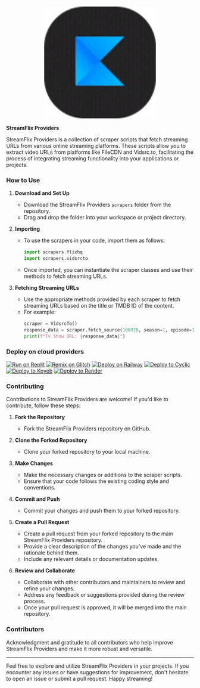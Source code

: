 <p align="center">
  <img src="/assets/logo.webp" alt="StreamFlix Providers" width="300"/>
</p>



**StreamFlix Providers**

StreamFlix Providers is a collection of scraper scripts that fetch streaming URLs from various online streaming platforms. These scripts allow you to extract video URLs from platforms like FileCDN and Vidsrc.to, facilitating the process of integrating streaming functionality into your applications or projects.

### How to Use

1. **Download and Set Up**
   - Download the StreamFlix Providers `scrapers` folder from the repository.
   - Drag and drop the folder into your workspace or project directory.

2. **Importing**
   - To use the scrapers in your code, import them as follows:
     ```python
     import scrapers.flixhq
     import scrapers.vidsrcto
     ```
   - Once imported, you can instantiate the scraper classes and use their methods to fetch streaming URLs.

3. **Fetching Streaming URLs**
   - Use the appropriate methods provided by each scraper to fetch streaming URLs based on the title or TMDB ID of the content.
   - For example:
     ```python
     scraper = VidsrcTo()
     response_data = scraper.fetch_source(108978, season=1, episode=1) 
     print(f"Tv Show URL: {response_data}")

     ```
### Deploy on cloud providers
[![Run on Replit](https://binbashbanana.github.io/deploy-buttons/buttons/remade/replit.svg)](https://replit.com/github/streamflix-one/providers)
[![Remix on Glitch](https://binbashbanana.github.io/deploy-buttons/buttons/remade/glitch.svg)](https://glitch.com/edit/#!/import/github/streamflix-one/providers)
[![Deploy on Railway](https://binbashbanana.github.io/deploy-buttons/buttons/remade/railway.svg)](https://railway.app/new/template?template=https://github.com/streamflix-one/providers)
[![Deploy to Cyclic](https://binbashbanana.github.io/deploy-buttons/buttons/remade/cyclic.svg)](https://app.cyclic.sh/api/app/deploy/streamflix-one/providers)
[![Deploy to Koyeb](https://binbashbanana.github.io/deploy-buttons/buttons/remade/koyeb.svg)](https://app.koyeb.com/deploy?type=git&repository=github.com/streamflix-one/providers&branch=main&name=Streamflix)
[![Deploy to Render](https://binbashbanana.github.io/deploy-buttons/buttons/remade/render.svg)](https://render.com/deploy?repo=https://github.com/streamflix-one/providers)
### Contributing

Contributions to StreamFlix Providers are welcome! If you'd like to contribute, follow these steps:

1. **Fork the Repository**
   - Fork the StreamFlix Providers repository on GitHub.

2. **Clone the Forked Repository**
   - Clone your forked repository to your local machine.

3. **Make Changes**
   - Make the necessary changes or additions to the scraper scripts.
   - Ensure that your code follows the existing coding style and conventions.

4. **Commit and Push**
   - Commit your changes and push them to your forked repository.

5. **Create a Pull Request**
   - Create a pull request from your forked repository to the main StreamFlix Providers repository.
   - Provide a clear description of the changes you've made and the rationale behind them.
   - Include any relevant details or documentation updates.

6. **Review and Collaborate**
   - Collaborate with other contributors and maintainers to review and refine your changes.
   - Address any feedback or suggestions provided during the review process.
   - Once your pull request is approved, it will be merged into the main repository.

### Contributors

Acknowledgment and gratitude to all contributors who help improve StreamFlix Providers and make it more robust and versatile.

---

Feel free to explore and utilize StreamFlix Providers in your projects. If you encounter any issues or have suggestions for improvement, don't hesitate to open an issue or submit a pull request. Happy streaming!
